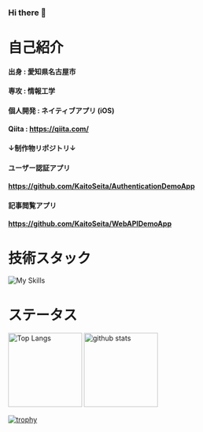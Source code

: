 ### Hi there 👋

# 自己紹介
#### 出身 : 愛知県名古屋市    
#### 専攻 : 情報工学    
#### 個人開発 : ネイティブアプリ (iOS)   
#### Qiita : https://qiita.com/    
#### ↓制作物リポジトリ↓
#### ユーザー認証アプリ
#### https://github.com/KaitoSeita/AuthenticationDemoApp    
#### 記事閲覧アプリ
#### https://github.com/KaitoSeita/WebAPIDemoApp

# 技術スタック

![My Skills](https://skillicons.dev/icons?i=swift,kotlin,java,javascript,c,python,aws,gcp,github,firebase&theme=light)

# ステータス
<p align="left"> 
  <img alt="Top Langs" height="150px" src="https://github-readme-stats.vercel.app/api/top-langs/?username=KaitoSeita" />
  <img alt="github stats" height="150px" src="https://github-readme-stats.vercel.app/api?username=KaitoSeita&show_icons=true&theme=transparent" />
</p>

[![trophy](https://github-profile-trophy.vercel.app/?username=KaitoSeita)](https://github.com/ryo-ma/github-profile-trophy)

